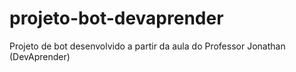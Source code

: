 # projeto-bot-devaprender
Projeto de bot desenvolvido a partir da aula do Professor Jonathan (DevAprender)
